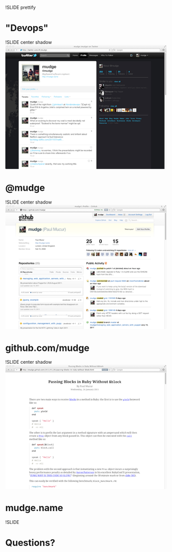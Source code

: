 !SLIDE prettify
# "Devops"

!SLIDE center shadow
![twitter](twitter.png)

# @mudge

!SLIDE center shadow
![github](github.png)

# github.com/mudge

!SLIDE center shadow
![mudge](mudge.png)

# mudge.name

!SLIDE
# Questions?
